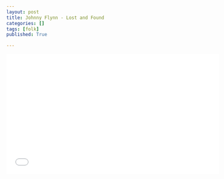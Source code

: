 ```yaml
---
layout: post
title: Johnny Flynn - Lost and Found
categories: []
tags: [folk]
published: True

---
```


<iframe width="560" height="315" src="//www.youtube.com/embed/lYtLihwJz1c" frameborder="0"> </iframe>
